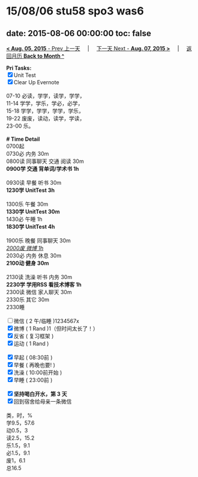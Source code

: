 # 15/08/06 stu58 spo3 was6

date: 2015-08-06 00:00:00
toc: false
---
[**< Aug. 05, 2015** - Prev 上一天](/lifelogs/2015/08/d05.html) &nbsp; &nbsp; | &nbsp; &nbsp; [下一天 Next - **Aug. 07, 2015 >**](/lifelogs/2015/08/d07.html) &nbsp; &nbsp; |  &nbsp; &nbsp; [返回月历 **Back to Month ^**](/lifelogs/2015/08/index.html)
<br/><div><b>Pri Tasks:</b></div><div><input checked="true" type="checkbox"/>Unit Test</div><div><input checked="true" type="checkbox"/>Clear Up Evernote<br/></div><div><br/></div><div>07-10 必读，学学，读学，学学，</div><div>11-14 学学，学乐，学必，必学，</div><div>15-18 学学，学学，学学，学乐，</div><div>19-22 废废，读动，读学，学读，</div><div>23-00 乐。</div><div><br/></div><div><b># Time Detail</b></div><div>0700起</div><div>0730必 内务 30m</div><div>0800读 同事聊天 交通 阅读 30m</div><div><b>0900学 交通 背单词/学术书 1h</b></div><div><br/></div><div>0930读 早餐 听书 30m</div><div><b>1230学 UnitTest 3h</b></div><div><br/></div><div>1300乐 午餐 30m</div><div><b>1330学 UnitTest 30m</b></div><div>1430必 午睡 1h</div><div><b>1830学 UnitTest 4</b><b>h</b></div><div><br/></div><div>1900乐 晚餐 同事聊天 30m</div><div><u><i>2000废 微博 1h</i></u></div><div>2030必 内务 休息 30m</div><div><b>2100动 健身 30m</b></div><div><br/></div><div>2130读 洗澡 听书 内务 30m</div><div><b>2230学 学用RSS 看技术博客 1h</b></div><div>2300读 微信 家人聊天 30m</div><div>2330乐 其它 30m</div><div>2330睡</div><div><br/></div><div><input type="checkbox"/>微信 ( 2 午/临睡 )1234567x</div><div><input checked="true" type="checkbox"/>微博 ( 1 Rand )1（但时间太长了！）</div><div><input checked="true" type="checkbox"/>反省 ( 复习框架 )</div><div><input checked="true" type="checkbox"/>运动 ( 1 Rand )</div><div><br/></div><div><input checked="true" type="checkbox"/>早起 ( 08:30前 )</div><div><input checked="true" type="checkbox"/>早餐 ( 再晚也要! )</div><div><input checked="true" type="checkbox"/>洗澡 ( 10:00前开始 )</div><div><input checked="true" type="checkbox"/>早睡 ( 23:00前 )</div><div><br/></div><div><b><input checked="true" type="checkbox"/></b><b>坚持喝白开水，第 3 天</b></div><div><input checked="true" type="checkbox"/>回到宿舍给母亲一条微信</div><div><br/></div><div>类，时，%</div><div>学9.5，57.6</div><div>动0.5，3</div><div>读2.5，15.2</div><div>乐1.5，9.1</div><div>必1.5，9.1</div><div>废1，6.1</div><div>总16.5</div>
